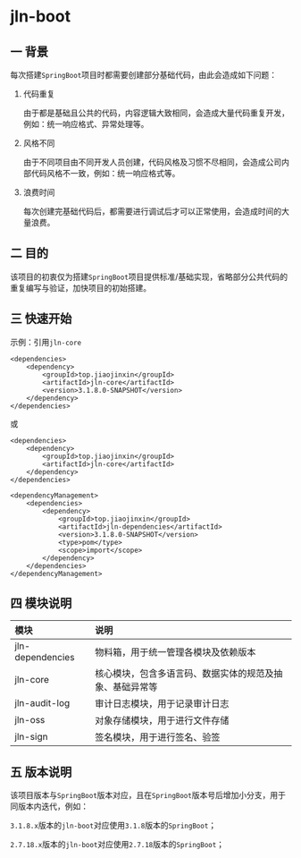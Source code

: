 # jln-boot

## 一 背景

每次搭建`SpringBoot`项目时都需要创建部分基础代码，由此会造成如下问题：

1. 代码重复

   由于都是基础且公共的代码，内容逻辑大致相同，会造成大量代码重复开发，例如：统一响应格式、异常处理等。

2. 风格不同

   由于不同项目由不同开发人员创建，代码风格及习惯不尽相同，会造成公司内部代码风格不一致，例如：统一响应格式等。

3. 浪费时间

   每次创建完基础代码后，都需要进行调试后才可以正常使用，会造成时间的大量浪费。

## 二 目的

该项目的初衷仅为搭建`SpringBoot`项目提供标准/基础实现，省略部分公共代码的重复编写与验证，加快项目的初始搭建。

## 三 快速开始

示例：引用`jln-core`

```
<dependencies>
    <dependency>
        <groupId>top.jiaojinxin</groupId>
        <artifactId>jln-core</artifactId>
        <version>3.1.8.0-SNAPSHOT</version>
    </dependency>
</dependencies>
```

或

```
<dependencies>
    <dependency>
        <groupId>top.jiaojinxin</groupId>
        <artifactId>jln-core</artifactId>
    </dependency>
</dependencies>

<dependencyManagement>
    <dependencies>
        <dependency>
            <groupId>top.jiaojinxin</groupId>
            <artifactId>jln-dependencies</artifactId>
            <version>3.1.8.0-SNAPSHOT</version>
            <type>pom</type>
            <scope>import</scope>
        </dependency>
    </dependencies>
</dependencyManagement>
```

## 四 模块说明

| 模块                                     | 说明                           |
|:---------------------------------------|:-----------------------------|
| jln-dependencies                       | 物料箱，用于统一管理各模块及依赖版本           |
| jln-core                               | 核心模块，包含多语言码、数据实体的规范及抽象、基础异常等 |
| jln-audit-log                          | 审计日志模块，用于记录审计日志              |
| jln-oss                                | 对象存储模块，用于进行文件存储              |
| jln-sign                               | 签名模块，用于进行签名、验签               |

## 五 版本说明

该项目版本与`SpringBoot`版本对应，且在`SpringBoot`版本号后增加小分支，用于同版本内迭代，例如：

`3.1.8.x`版本的`jln-boot`对应使用`3.1.8`版本的`SpringBoot`；

`2.7.18.x`版本的`jln-boot`对应使用`2.7.18`版本的`SpringBoot`；